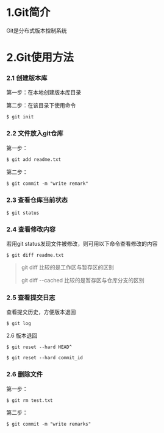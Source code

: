 # 1.Git简介

Git是分布式版本控制系统

# 2.Git使用方法

### 2.1 创建版本库

第一步：在本地创建版本库目录

第二步：在该目录下使用命令

```
$ git init
```

### 2.2 文件放入git仓库

第一步：

```bash
$ git add readme.txt
```

第二步：

```
$ git commit -m "write remark"
```

### 2.3 查看仓库当前状态

```
$ git status
```

### 2.4 查看修改内容

若用git status发现文件被修改，则可用以下命令查看修改的内容

```
$ git diff readme.txt
```

> git diff 比较的是工作区与暂存区的区别
>
> git diff --cached 比较的是暂存区与仓库分支的区别

### 2.5 查看提交日志

查看提交历史，方便版本退回

```
$ git log
```

2.6 版本退回

```
$ git reset --hard HEAD^
```

```
$ git reset --hard commit_id
```

### 2.6 删除文件

第一步：

```
$ git rm test.txt
```

第二步：

```
$ git commit -m "write remarks"
```




